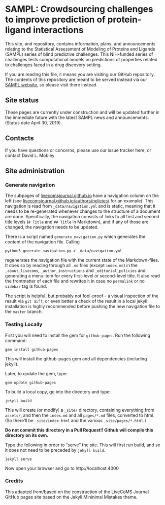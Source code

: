 # SAMPL: Crowdsourcing challenges to improve prediction of protein-ligand interactions

This site, and repository, contains information, plans, and announcements relating to the Statistical Assessment of Modeling of Proteins and Ligands (SAMPL) series of blind predictive challenges.
This NIH-funded series of challenges tests computational models on predictions of properties related to challenges faced in a drug discovery setting.

If you are reading this file, it means you are visiting our GitHub repository. The contents of this repository are meant to be served instead via our [SAMPL website](samplchallenges.github.io), so please visit there instead.

## Site status

These pages are currently under construction and will be updated further in the immediate future with the latest SAMPL news and announcements. (Status date April 30, 2019).

## Contacts

If you have questions or concerns, please use our issue tracker here, or contact David L. Mobley

## Site administration

### Generate navigation
The subpages of [livecomsjournal.github.io](https://livecomsjournal.github.io) have a navigation column on the left (see [livecomsjournal.github.io/authors/policies/](https://livecomsjournal.github.io/authors/policies/) for an example). This navigation is read from `_data/navigation.yml` and is static, meaning that it needs to be re-generated whenever changes to the structure of a document are done. Specifically, the navigation consists of links to all first and second title levels (`# Title` and `## Title` in Markdown), and if any of those are changed, the navigation needs to be updated.

There is a script named `generate_navigation.py` which generates the content of the navigation file. Calling
```
python3 generate_navigation.py > _data/navigation.yml
```
regenerates the navigation file with the current state of the Markdown-files. It does so by reading through all `.md` files (except `index.md`) in the `_about_livecoms`, `_author_instructions` and `_editorial_policies` and generating a menu item for every first-level or second-level title. It also read the frontmatter of each file and rewrites it in case no `permalink` or no `sidebar` tag is found.

The script is helpful, but probably not fool-proof - a visual inspection of the result via `git diff`, or even better a check of the result in a local jekyll installation is highly recommended before pushing the new navigation file to the `master` branch.

### Testing Locally

First you will need to install the gem for `github-pages`. Run the following command:

```
gem install github-pages
```

This will install the github-pages gem and all dependencies (including jekyll).

Later, to update the gem, type:

```
gem update github-pages
```

To build a local copy, go into the directory and type:

```
jekyll build
```

This will create (or modify) a `_site/` directory, containing everything from `assets/`, and then the `index.md` and all `pages/*.md` files, converted to html. (So there’ll be `_site/index.html` and the various `_site/pages/*.html`.)

**Do not commit this directory in a Pull Request!! Github will compile this directory on its own.**

Type the following in order to “serve” the site. This will first run build, and so it does not need to be preceded by `jekyll build`.

```
jekyll serve
```

Now open your browser and go to http://localhost:4000

### Credits

This adapted from/based on the construction of the LiveCoMS Journal GitHub pages site based on the Jekyll Mininimal Mistakes theme.
